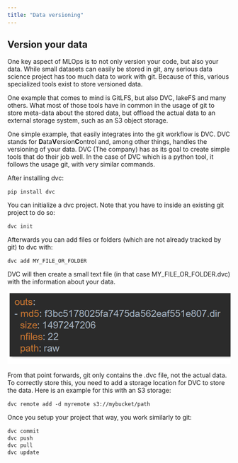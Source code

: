 ```yaml
---
title: "Data versioning"
---
```


## Version your data

One key aspect of MLOps is to not only version your code, but also your data.
While small datasets can easily be stored in git, any serious data science project has too much data to work with git.
Because of this, various specialized tools exist to store versioned data.

One example that comes to mind is GitLFS, but also DVC, lakeFS and many others.
What most of those tools have in common in the usage of git to store meta-data about the stored data, but offload the actual data to an external storage system, such as an S3 object storage.

One simple example, that easily integrates into the git workflow is DVC.
DVC stands for **D**ata**V**ersion**C**ontrol and, among other things, handles the versioning of your data.
DVC (The company) has as its goal to create simple tools that do their job well.
In the case of DVC which is a python tool, it follows the usage git, with very similar commands.

After installing dvc:
```
pip install dvc
```

You can initialize a dvc project. Note that you have to inside an existing git project to do so:
```
dvc init
```

Afterwards you can add files or folders (which are not already tracked by git) to dvc with:

```
dvc add MY_FILE_OR_FOLDER
```

DVC will then create a small text file (in that case MY_FILE_OR_FOLDER.dvc) with the information about your data.

![img_12.png](img/img_12.png)

From that point forwards, git only contains the .dvc file, not the actual data.
To correctly store this, you need to add a storage location for DVC to store the data.
Here is an example for this with an S3 storage:
```
dvc remote add -d myremote s3://mybucket/path
```

Once you setup your project that way, you work similarly to git:
```
dvc commit
dvc push
dvc pull
dvc update
```